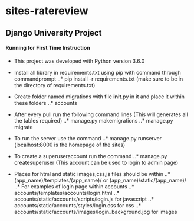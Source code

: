 # sites-ratereview


## Django University Project


#### Running for First Time Instruction


* This project was developed with Python version 3.6.0
* Install all library in requirements.txt using pip with command through commandprompt
..* pip install -r requirements.txt (make sure to be in the directory of requirements.txt)
* Create folder named migrations with file __init__.py in it and place it within these folders
..* accounts
* After every pull run the following command lines (This will generates all the tables required)
..* manage.py makemigrations
..* manage.py migrate
* To run the server use the command
..* manage.py runserver (localhost:8000 is the homepage of the sites)
* To create a superuseraccount run the command
..* manage.py createsuperuser (This account can be used to login to admin page)


* Places for html and static images,css,js files should be within
..* (app_name)/templates/(app_name)/ or (app_name)/static/(app_name)/
..* For examples of login page within accounts
..* accounts/templates/accounts/login.html
..* accounts/static/accounts/scripts/login.js for javascript
..* accounts/static/accounts/styles/login.css for css
..* accounts/static/accounts/images/login_background.jpg for images
